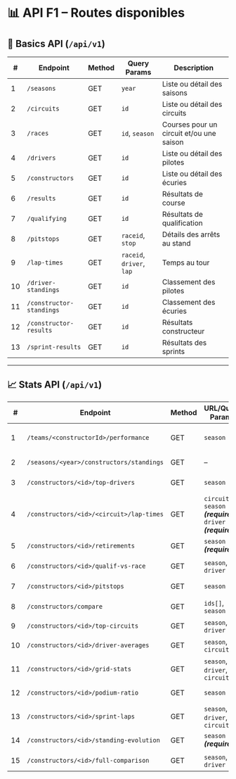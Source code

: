 # 📊 API F1 – Routes disponibles

## 🧩 Basics API (`/api/v1`)

| #  | Endpoint                 | Method | Query Params              | Description                              |
|----|--------------------------|--------|---------------------------|------------------------------------------|
| 1  | `/seasons`               | GET    | `year`                    | Liste ou détail des saisons              |
| 2  | `/circuits`              | GET    | `id`                      | Liste ou détail des circuits             |
| 3  | `/races`                 | GET    | `id`, `season`            | Courses pour un circuit et/ou une saison |
| 4  | `/drivers`               | GET    | `id`                      | Liste ou détail des pilotes              |
| 5  | `/constructors`          | GET    | `id`                      | Liste ou détail des écuries              |
| 6  | `/results`               | GET    | `id`                      | Résultats de course                      |
| 7  | `/qualifying`            | GET    | `id`                      | Résultats de qualification               |
| 8  | `/pitstops`              | GET    | `raceid`, `stop`          | Détails des arrêts au stand              |
| 9  | `/lap-times`             | GET    | `raceid`, `driver`, `lap` | Temps au tour                            |
| 10 | `/driver-standings`      | GET    | `id`                      | Classement des pilotes                   |
| 11 | `/constructor-standings` | GET    | `id`                      | Classement des écuries                   |
| 12 | `/constructor-results`   | GET    | `id`                      | Résultats constructeur                   |
| 13 | `/sprint-results`        | GET    | `id`                      | Résultats des sprints                    |

---

## 📈 Stats API (`/api/v1`)

| #  | Endpoint                                 | Method | URL/Query Params                                                | Description                        |
|----|------------------------------------------|--------|-----------------------------------------------------------------|------------------------------------|
| 1  | `/teams/<constructorId>/performance`     | GET    | `season`                                                        | Évolution performance d'une écurie |
| 2  | `/seasons/<year>/constructors/standings` | GET    | –                                                               | Classement final des écuries       |
| 3  | `/constructors/<id>/top-drivers`         | GET    | `season`                                                        | Pilotes les plus performants       |
| 4  | `/constructors/<id>/<circuit>/lap-times` | GET    | `circuit`, `season` ***(required)***, `driver` ***(required)*** | Temps au tour sur circuit          |
| 5  | `/constructors/<id>/retirements`         | GET    | `season` ***(required)***                                       | Nombre d’abandons                  |
| 6  | `/constructors/<id>/qualif-vs-race`      | GET    | `season`, `driver`                                              | Comparaison qualifs vs course      |
| 7  | `/constructors/<id>/pitstops`            | GET    | `season`                                                        | Stats arrêts au stand              |
| 8  | `/constructors/compare`                  | GET    | `ids[]`, `season`                                               | Comparaison multi-écuries          |
| 9  | `/constructors/<id>/top-circuits`        | GET    | `season`, `driver`                                              | Circuits favoris                   |
| 10 | `/constructors/<id>/driver-averages`     | GET    | `season`, `circuit`                                             | Moyenne de points pilote/course    |
| 11 | `/constructors/<id>/grid-stats`          | GET    | `season`, `driver`, `circuit`                                   | Moyenne position départ            |
| 12 | `/constructors/<id>/podium-ratio`        | GET    | `season`                                                        | Ratio podiums / courses            |
| 13 | `/constructors/<id>/sprint-laps`         | GET    | `season`, `driver`, `circuit`                                   | Temps moyen en sprint              |
| 14 | `/constructors/<id>/standing-evolution`  | GET    | `season` ***(required)***                                       | Évolution du classement            |
| 15 | `/constructors/<id>/full-comparison`     | GET    | `season`, `driver`                                              | Comparaison qualif/sprint/course   |
